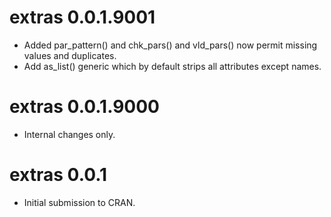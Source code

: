 # extras 0.0.1.9001

- Added par_pattern() and chk_pars() and vld_pars() now permit missing values and duplicates.
- Add as_list() generic which by default strips all attributes except names.


# extras 0.0.1.9000

- Internal changes only.

# extras 0.0.1

- Initial submission to CRAN.
